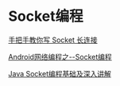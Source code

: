 # Socket编程

[手把手教你写 Socket 长连接](https://juejin.im/post/5b3649d751882552f052703b#heading-9)

[Android网络编程之--Socket编程](https://www.jianshu.com/p/fb4dfab4eec1)

[Java Socket编程基础及深入讲解](https://www.cnblogs.com/yiwangzhibujian/p/7107785.html)